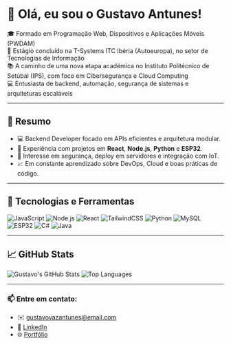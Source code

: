 # 👋 Olá, eu sou o Gustavo Antunes!

🎓 Formado em Programação Web, Dispositivos e Aplicações Móveis (PWDAM)  
💼 Estágio concluído na T-Systems ITC Ibéria (Autoeuropa), no setor de Tecnologias de Informação  
📚 A caminho de uma nova etapa académica no Instituto Politécnico de Setúbal (IPS), com foco em Cibersegurança e Cloud Computing  
💻 Entusiasta de backend, automação, segurança de sistemas e arquiteturas escaláveis

---

## 📌 Resumo
- 💻 Backend Developer focado em APIs eficientes e arquitetura modular.
- 🚀 Experiência com projetos em **React**, **Node.js**, **Python** e **ESP32**.
- 🔐 Interesse em segurança, deploy em servidores e integração com IoT.
- 📈 Em constante aprendizado sobre DevOps, Cloud e boas práticas de código.

---

## 🧰 Tecnologias e Ferramentas

![JavaScript](https://img.shields.io/badge/-JavaScript-F7DF1E?style=flat&logo=javascript&logoColor=000)
![Node.js](https://img.shields.io/badge/-Node.js-339933?style=flat&logo=node.js&logoColor=fff)
![React](https://img.shields.io/badge/-React-61DAFB?style=flat&logo=react&logoColor=000)
![TailwindCSS](https://img.shields.io/badge/-TailwindCSS-38B2AC?style=flat&logo=tailwind-css&logoColor=fff)
![Python](https://img.shields.io/badge/-Python-3776AB?style=flat&logo=python&logoColor=fff)
![MySQL](https://img.shields.io/badge/-MySQL-4479A1?style=flat&logo=mysql&logoColor=fff)
![ESP32](https://img.shields.io/badge/-ESP32-000?style=flat&logo=espressif&logoColor=white)
![C#](https://img.shields.io/badge/-C%23-239120?style=flat&logo=c-sharp&logoColor=white)
![Java](https://img.shields.io/badge/-Java-007396?style=flat&logo=java&logoColor=white)

---

## 📈 GitHub Stats

![Gustavo's GitHub Stats](https://github-readme-stats.vercel.app/api?username=promac3k&show_icons=true&theme=github_dark&hide=contribs,prs)
![Top Languages](https://github-readme-stats.vercel.app/api/top-langs/?username=promac3k&layout=compact&theme=github_dark)

---

### 📫 Entre em contato:
- ✉️ gustavovazantunes@email.com
- 💼 [LinkedIn]()
- 🌐 [Portfólio]()

